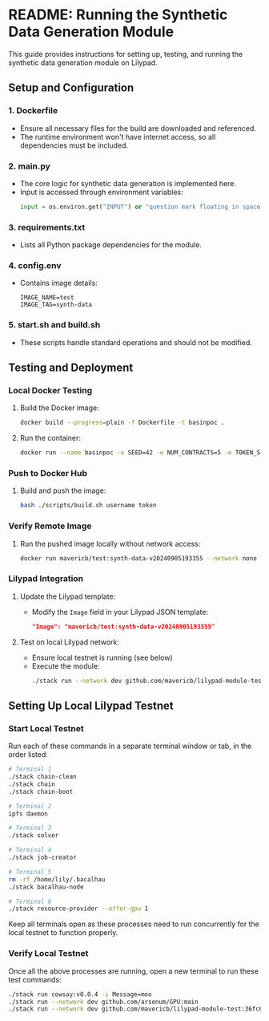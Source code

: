 # README: Running the Synthetic Data Generation Module

This guide provides instructions for setting up, testing, and running the synthetic data generation module on Lilypad.

## Setup and Configuration

### 1. Dockerfile
- Ensure all necessary files for the build are downloaded and referenced.
- The runtime environment won't have internet access, so all dependencies must be included.

### 2. main.py
- The core logic for synthetic data generation is implemented here.
- Input is accessed through environment variables:
  ```python
  input = os.environ.get("INPUT") or "question mark floating in space"
  ```

### 3. requirements.txt
- Lists all Python package dependencies for the module.

### 4. config.env
- Contains image details:
  ```
  IMAGE_NAME=test
  IMAGE_TAG=synth-data
  ```

### 5. start.sh and build.sh
- These scripts handle standard operations and should not be modified.

## Testing and Deployment

### Local Docker Testing

1. Build the Docker image:
   ```bash
   docker build --progress=plain -f Dockerfile -t basinpoc .
   ```

2. Run the container:
   ```bash
   docker run --name basinpoc -e SEED=42 -e NUM_CONTRACTS=5 -e TOKEN_STANDARD=ERC20 -e OMP_NUM_THREADS=1 -e MALLOC_ARENA_MAX=2 basinpoc
   ```

### Push to Docker Hub

1. Build and push the image:
   ```bash
   bash ./scripts/build.sh username token
   ```

### Verify Remote Image

1. Run the pushed image locally without network access:
   ```bash
   docker run mavericb/test:synth-data-v20240905193355 --network none
   ```

### Lilypad Integration

1. Update the Lilypad template:
   - Modify the `Image` field in your Lilypad JSON template:
     ```json
     "Image": "mavericb/test:synth-data-v20240905193355"
     ```

2. Test on local Lilypad network:
   - Ensure local testnet is running (see below)
   - Execute the module:
     ```bash
     ./stack run --network dev github.com/mavericb/lilypad-module-test-synth-data:a15bb98a877e816497eb08bb76ccdcd0a46efeed -i Input=moo
     ```

## Setting Up Local Lilypad Testnet

### Start Local Testnet

Run each of these commands in a separate terminal window or tab, in the order listed:

```bash
# Terminal 1
./stack chain-clean
./stack chain
./stack chain-boot

# Terminal 2
ipfs daemon

# Terminal 3
./stack solver

# Terminal 4
./stack job-creator

# Terminal 5
rm -rf /home/lily/.bacalhau
./stack bacalhau-node

# Terminal 6
./stack resource-provider --offer-gpu 1
```

Keep all terminals open as these processes need to run concurrently for the local testnet to function properly.

### Verify Local Testnet

Once all the above processes are running, open a new terminal to run these test commands:

```bash
./stack run cowsay:v0.0.4 -i Message=moo
./stack run --network dev github.com/arsenum/GPU:main
./stack run --network dev github.com/mavericb/lilypad-module-test:36fc663dde73cbc536e71020537d0e1cf49b164d -i Input=moo
```
